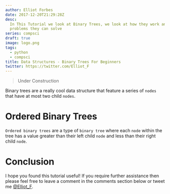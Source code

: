 ```yaml
---
author: Elliot Forbes
date: 2017-12-20T21:29:28Z
desc:
  In This Tutorial we look at Binary Trees, we look at how they work and what
  problems they can solve
series: compsci
draft: true
image: logo.png
tags:
  - python
  - compsci
title: Data Structures - Binary Trees For Beginners
twitter: https://twitter.com/Elliot_F
---
```


> Under Construction

Binary trees are a really cool data structure that feature a series of `nodes`
that have at most two child `nodes`.

# Ordered Binary Trees

`Ordered binary trees` are a type of `binary tree` where each `node` within the
tree has a value greater than their left child `node` and less than their right
child `node`.

# Conclusion

I hope you found this tutorial useful! If you require further assistance then
please feel free to leave a comment in the comments section below or tweet me
[@Elliot_F](https://twitter.com/elliot_f).
